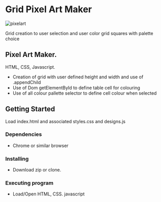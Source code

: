 # Grid Pixel Art Maker

![pixelart](https://user-images.githubusercontent.com/17751522/103446785-64c12500-4c7b-11eb-8ff3-e87373904b0b.png)


Grid creation to user selection and user color grid squares with palette choice

## Pixel Art Maker.

HTML, CSS, Javascript. 

* Creation of grid with user defined height and width and use of .appendChild
* Use of Dom getElementById to define table cell for colouring
* Use of all colour pallette selector to define cell colour when selected


## Getting Started
Load index.html and associated styles.css and designs.js

### Dependencies

* Chrome or similar browser

### Installing

* Download zip or clone.

### Executing program

* Load/Open HTML, CSS. javascript

